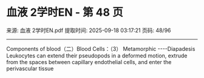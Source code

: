 # 血液 2学时EN - 第 48 页

来源: 血液 2学时EN.pdf
提取时间: 2025-09-18 03:17:21
页码: 48/96

---

Components of blood（二）Blood Cells：（3） Metamorphic ----Diapadesis
Leukocytes can extend their pseudopods in a deformed motion, extrude from the spaces between capillary endothelial cells, and enter the perivascular tissue